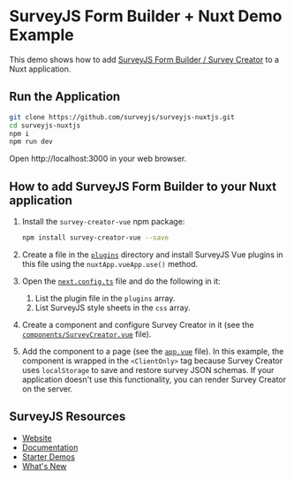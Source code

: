 # SurveyJS Form Builder + Nuxt Demo Example

This demo shows how to add [SurveyJS Form Builder / Survey Creator](https://surveyjs.io/survey-creator/documentation/overview) to a Nuxt application.

## Run the Application

```bash
git clone https://github.com/surveyjs/surveyjs-nuxtjs.git
cd surveyjs-nuxtjs
npm i
npm run dev
```

Open http://localhost:3000 in your web browser.

## How to add SurveyJS Form Builder to your Nuxt application 


1. Install the `survey-creator-vue` npm package:
   
    ```bash
    npm install survey-creator-vue --save
    ```

2. Create a file in the [`plugins`](./plugins/) directory and install SurveyJS Vue plugins in this file using the `nuxtApp.vueApp.use()` method.
3. Open the [`next.config.ts`](./nuxt.config.ts) file and do the following in it:
   1. List the plugin file in the `plugins` array.
   2. List SurveyJS style sheets in the `css` array.
4. Create a component and configure Survey Creator in it (see the [`components/SurveyCreator.vue`](./components/SurveyCreator.vue) file).
5. Add the component to a page (see the [`app.vue`](./app.vue) file). In this example, the component is wrapped in the `<ClientOnly>` tag because Survey Creator uses `localStorage` to save and restore survey JSON schemas. If your application doesn't use this functionality, you can render Survey Creator on the server.

## SurveyJS Resources

- [Website](https://surveyjs.io/)
- [Documentation](https://surveyjs.io/survey-creator/documentation/overview)
- [Starter Demos](https://surveyjs.io/survey-creator/examples/free-nps-survey-template/reactjs)
- [What's New](https://surveyjs.io/stay-updated/major-updates/2023)